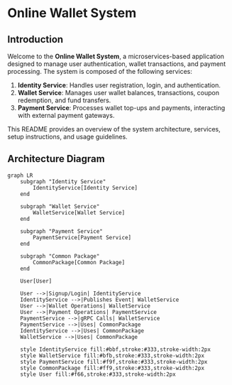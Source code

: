 # Online Wallet System

## Introduction

Welcome to the **Online Wallet System**, a microservices-based application designed to manage user authentication, wallet transactions, and payment processing. The system is composed of the following services:

1. **Identity Service**: Handles user registration, login, and authentication.
2. **Wallet Service**: Manages user wallet balances, transactions, coupon redemption, and fund transfers.
3. **Payment Service**: Processes wallet top-ups and payments, interacting with external payment gateways.

This README provides an overview of the system architecture, services, setup instructions, and usage guidelines.

## Architecture Diagram

```mermaid
graph LR
    subgraph "Identity Service"
        IdentityService[Identity Service]
    end

    subgraph "Wallet Service"
        WalletService[Wallet Service]
    end

    subgraph "Payment Service"
        PaymentService[Payment Service]
    end

    subgraph "Common Package"
        CommonPackage[Common Package]
    end

    User[User]

    User -->|Signup/Login| IdentityService
    IdentityService -->|Publishes Event| WalletService
    User -->|Wallet Operations| WalletService
    User -->|Payment Operations| PaymentService
    PaymentService -->|gRPC Calls| WalletService
    PaymentService -->|Uses| CommonPackage
    IdentityService -->|Uses| CommonPackage
    WalletService -->|Uses| CommonPackage

    style IdentityService fill:#bbf,stroke:#333,stroke-width:2px
    style WalletService fill:#bfb,stroke:#333,stroke-width:2px
    style PaymentService fill:#f9f,stroke:#333,stroke-width:2px
    style CommonPackage fill:#ff9,stroke:#333,stroke-width:2px
    style User fill:#f66,stroke:#333,stroke-width:2px
